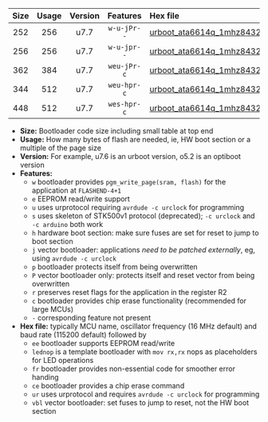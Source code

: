 |Size|Usage|Version|Features|Hex file|
|:-:|:-:|:-:|:-:|:--|
|252|256|u7.7|`w-u-jPr--`|[urboot_ata6614q_1mhz8432_230400bps_lednop_ur_vbl.hex](https://raw.githubusercontent.com/stefanrueger/urboot.hex/main/mcus/ata6614q/fcpu_1mhz8432/230400_bps/urboot_ata6614q_1mhz8432_230400bps_lednop_ur_vbl.hex)|
|256|256|u7.7|`w-u-jpr--`|[urboot_ata6614q_1mhz8432_230400bps_lednop_fr_ur_vbl.hex](https://raw.githubusercontent.com/stefanrueger/urboot.hex/main/mcus/ata6614q/fcpu_1mhz8432/230400_bps/urboot_ata6614q_1mhz8432_230400bps_lednop_fr_ur_vbl.hex)|
|362|384|u7.7|`weu-jPr-c`|[urboot_ata6614q_1mhz8432_230400bps_ee_lednop_fr_ce_ur_vbl.hex](https://raw.githubusercontent.com/stefanrueger/urboot.hex/main/mcus/ata6614q/fcpu_1mhz8432/230400_bps/urboot_ata6614q_1mhz8432_230400bps_ee_lednop_fr_ce_ur_vbl.hex)|
|344|512|u7.7|`weu-hpr-c`|[urboot_ata6614q_1mhz8432_230400bps_ee_lednop_fr_ce_ur.hex](https://raw.githubusercontent.com/stefanrueger/urboot.hex/main/mcus/ata6614q/fcpu_1mhz8432/230400_bps/urboot_ata6614q_1mhz8432_230400bps_ee_lednop_fr_ce_ur.hex)|
|448|512|u7.7|`wes-hpr-c`|[urboot_ata6614q_1mhz8432_230400bps_ee_lednop_fr_ce.hex](https://raw.githubusercontent.com/stefanrueger/urboot.hex/main/mcus/ata6614q/fcpu_1mhz8432/230400_bps/urboot_ata6614q_1mhz8432_230400bps_ee_lednop_fr_ce.hex)|

- **Size:** Bootloader code size including small table at top end
- **Usage:** How many bytes of flash are needed, ie, HW boot section or a multiple of the page size
- **Version:** For example, u7.6 is an urboot version, o5.2 is an optiboot version
- **Features:**
  + `w` bootloader provides `pgm_write_page(sram, flash)` for the application at `FLASHEND-4+1`
  + `e` EEPROM read/write support
  + `u` uses urprotocol requiring `avrdude -c urclock` for programming
  + `s` uses skeleton of STK500v1 protocol (deprecated); `-c urclock` and `-c arduino` both work
  + `h` hardware boot section: make sure fuses are set for reset to jump to boot section
  + `j` vector bootloader: applications *need to be patched externally*, eg, using `avrdude -c urclock`
  + `p` bootloader protects itself from being overwritten
  + `P` vector bootloader only: protects itself and reset vector from being overwritten
  + `r` preserves reset flags for the application in the register R2
  + `c` bootloader provides chip erase functionality (recommended for large MCUs)
  + `-` corresponding feature not present
- **Hex file:** typically MCU name, oscillator frequency (16 MHz default) and baud rate (115200 default) followed by
  + `ee` bootloader supports EEPROM read/write
  + `lednop` is a template bootloader with `mov rx,rx` nops as placeholders for LED operations
  + `fr` bootloader provides non-essential code for smoother error handing
  + `ce` bootloader provides a chip erase command
  + `ur` uses urprotocol and requires `avrdude -c urclock` for programming
  + `vbl` vector bootloader: set fuses to jump to reset, not the HW boot section
